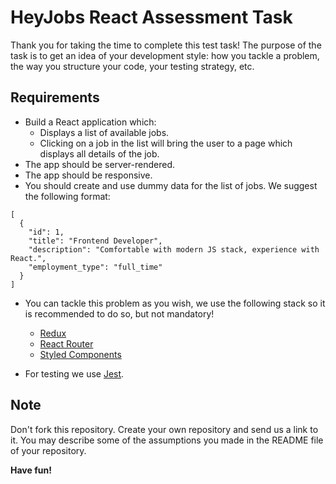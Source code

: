 # HeyJobs React Assessment Task

Thank you for taking the time to complete this test task! The purpose of the task is to get an idea of your development style: how you tackle a problem, the way you structure your code, your testing strategy, etc.

## Requirements

* Build a React application which:
   * Displays a list of available jobs.
   * Clicking on a job in the list will bring the user to a page which displays all details of the job.
* The app should be server-rendered.
* The app should be responsive.
* You should create and use dummy data for the list of jobs. We suggest the following format:
```
[
  {
    "id": 1,
    "title": "Frontend Developer",
    "description": "Comfortable with modern JS stack, experience with React.",
    "employment_type": "full_time"
  }
]
```
* You can tackle this problem as you wish, we use the following stack so it is recommended to do so, but not mandatory!
  * [Redux](https://github.com/reactjs/redux)
  * [React Router](https://github.com/ReactTraining/react-router)
  * [Styled Components](https://github.com/styled-components/styled-components)

* For testing we use [Jest](https://github.com/facebook/jest).

## Note
Don't fork this repository. Create your own repository and send us a link to it. You may describe some of the assumptions you made in the README file of your repository.

**Have fun!** 
